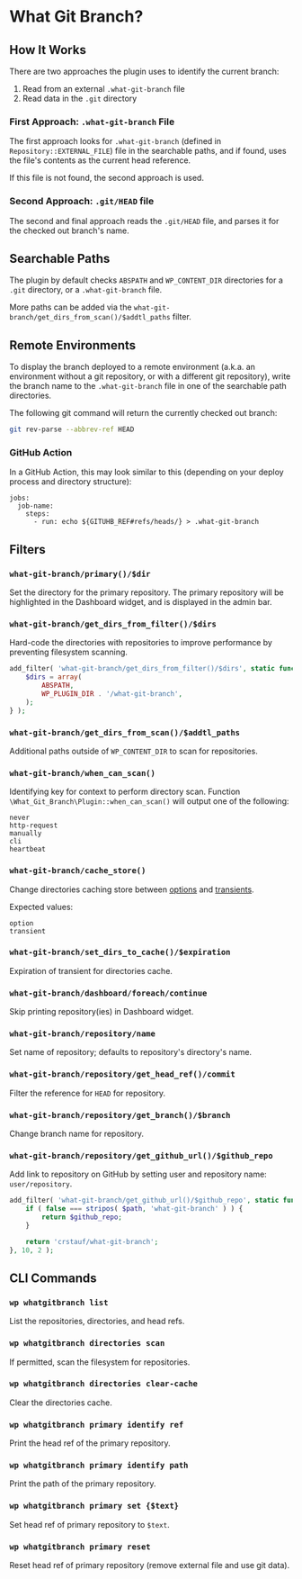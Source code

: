 # What Git Branch?

## How It Works

There are two approaches the plugin uses to identify the current branch:

1. Read from an external `.what-git-branch` file
1. Read data in the `.git` directory

### First Approach: `.what-git-branch` File

The first approach looks for `.what-git-branch` (defined in `Repository::EXTERNAL_FILE`) file in the searchable paths, and if found, uses the file's contents as the current head reference.

If this file is not found, the second approach is used.

### Second Approach: `.git/HEAD` file

The second and final approach reads the `.git/HEAD` file, and parses it for the checked out branch's name.

## Searchable Paths

The plugin by default checks `ABSPATH` and `WP_CONTENT_DIR` directories for a `.git` directory, or a `.what-git-branch` file.

More paths can be added via the `what-git-branch/get_dirs_from_scan()/$addtl_paths` filter.

## Remote Environments

To display the branch deployed to a remote environment (a.k.a. an environment without a git repository, or with a different git repository), write the branch name to the `.what-git-branch` file in one of the searchable path directories.

The following git command will return the currently checked out branch:

```bash
git rev-parse --abbrev-ref HEAD
```

### GitHub Action

In a GitHub Action, this may look similar to this (depending on your deploy process and directory structure):

```
jobs:
  job-name:
    steps:
      - run: echo ${GITUHB_REF#refs/heads/} > .what-git-branch
```

## Filters

### `what-git-branch/primary()/$dir`

Set the directory for the primary repository. The primary repository will be highlighted in the Dashboard widget, and is displayed in the admin bar.

### `what-git-branch/get_dirs_from_filter()/$dirs`

Hard-code the directories with repositories to improve performance by preventing filesystem scanning.

```php
add_filter( 'what-git-branch/get_dirs_from_filter()/$dirs', static function ( array $dirs ) : array {
	$dirs = array(
		ABSPATH,
		WP_PLUGIN_DIR . '/what-git-branch',
	);
} );
```

### `what-git-branch/get_dirs_from_scan()/$addtl_paths`

Additional paths outside of `WP_CONTENT_DIR` to scan for repositories.

### `what-git-branch/when_can_scan()`

Identifying key for context to perform directory scan. Function `\What_Git_Branch\Plugin::when_can_scan()` will output one of the following:

```
never
http-request
manually
cli
heartbeat
```

### `what-git-branch/cache_store()`

Change directories caching store between [options](https://developer.wordpress.org/apis/options/) and [transients](https://developer.wordpress.org/apis/transients/).

Expected values:

```
option
transient
```

### `what-git-branch/set_dirs_to_cache()/$expiration`

Expiration of transient for directories cache.

### `what-git-branch/dashboard/foreach/continue`

Skip printing repository(ies) in Dashboard widget.

### `what-git-branch/repository/name`

Set name of repository; defaults to repository's directory's name.

### `what-git-branch/repository/get_head_ref()/commit`

Filter the reference for `HEAD` for repository.

### `what-git-branch/repository/get_branch()/$branch`

Change branch name for repository.

### `what-git-branch/repository/get_github_url()/$github_repo`

Add link to repository on GitHub by setting user and repository name: `user/repository`.

```php
add_filter( 'what-git-branch/get_github_url()/$github_repo', static function ( $github_repo, $path ) {
	if ( false === stripos( $path, 'what-git-branch' ) ) {
		return $github_repo;
	}

	return 'crstauf/what-git-branch';
}, 10, 2 );
```

## CLI Commands

### `wp whatgitbranch list`

List the repositories, directories, and head refs.

### `wp whatgitbranch directories scan`

If permitted, scan the filesystem for repositories.

### `wp whatgitbranch directories clear-cache`

Clear the directories cache.

### `wp whatgitbranch primary identify ref`

Print the head ref of the primary repository.

### `wp whatgitbranch primary identify path`

Print the path of the primary repository.

### `wp whatgitbranch primary set {$text}`

Set head ref of primary repository to `$text`.

### `wp whatgitbranch primary reset`

Reset head ref of primary repository (remove external file and use git data).